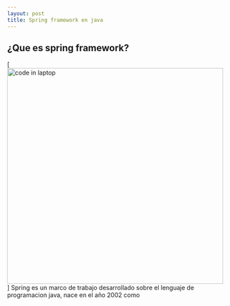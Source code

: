 ```yaml
---
layout: post
title: Spring framework en java
---
```

## ¿Que es spring framework?
[<img src="{{ site.baseurl }}/images/2022-08-26/1.jpg" alt="code in laptop" style="width: 500;"/>]
Spring es un marco de trabajo desarrollado sobre el lenguaje de programacion java, nace en el año 2002
como 
